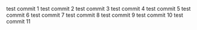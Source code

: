 
test commit 1
test commit 2
test commit 3
test commit 4
test commit 5
test commit 6
test commit 7
test commit 8
test commit 9
test commit 10
test commit 11
